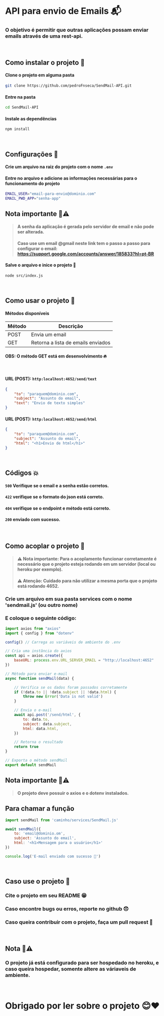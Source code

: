 # API para envio de Emails 📬

### O objetivo é permitir que outras aplicações possam enviar emails através de uma rest-api.

<br>

## Como instalar o projeto 🔨
#### Clone o projeto em alguma pasta
```bash
git clone https://github.com/pedroFnseca/SendMail-API.git
```
#### Entre na pasta
```bash
cd SendMail-API
```
#### Instale as dependências 
```bash
npm install
```
<br>

## Configurações 🔧

#### Crie um arquivo na raiz do projeto com o nome `.env`

#### Entre no arquivo e adicione as informações necessárias para o funcionamento do projeto
```bash
EMAIL_USER="email-para-envio@dominio.com"
EMAIL_PWD_APP="senha-app"
```
## Nota importante 📝⚠️
> #### A senha da aplicação é gerada pelo servidor de email e não pode ser alterada.
> #### Caso use um email @gmail neste link tem o passo a passo para configurar o email: https://support.google.com/accounts/answer/185833?hl=pt-BR

#### Salve o arquivo e inice o projeto 🚀
```bash
node src/index.js
```


<br>


## Como usar o projeto 📝

#### Métodos disponíveis


| Método | Descrição |
|---------|------------|
| POST | Envia um email |
| GET | Retorna a lista de emails enviados|

#### OBS: O método GET está em desenvolvimento 🔥

<br>

#### URL (POST): ```http:localhost:4652/send/text```
```json
{
    "to": "paraquem@dominio.com",
    "subject": "Assunto do email",
    "text": "Envio de texto simples"
}
```

#### URL (POST): ```http:localhost:4652/send/html```
```json
{
    "to": "paraquem@dominio.com",
    "subject": "Assunto do email",
    "html": "<h1>Envio de html</h1>"
}
```

<br>


## Códigos 💥

#### ```500``` Verifique se o email e a senha estão corretos.

#### ```422``` verifique se o formato do json está correto.

#### ```404``` verifique se o endpoint e método está correto.

#### ```200``` enviado com sucesso.

<br>

## Como acoplar o projeto 🔌
> #### ⚠️ Nota importante: Para o acoplamento funcionar corretamente é necessário que o projeto esteja rodando em um servidor (local ou heroku por exemplo).
> #### ⚠️ Atenção: Cuidado para não utilizar a mesma porta que o projeto está rodando 4652.

### Crie um arquivo em sua pasta services com o nome 'sendmail.js' (ou outro nome)
### E coloque o seguinte código:
```js
import axios from "axios"
import { config } from "dotenv"

config() // Carrega as variáveis de ambiente do .env

// Cria uma instância do axios
const api = axios.create({
    baseURL: process.env.URL_SERVER_EMAIL = "http://localhost:4652" 
})

// Método para enviar e-mail
async function sendMail(data) {

    // Verifica se os dados foram passados corretamente
    if (!data.to || !data.subject || !data.html) {
        throw new Error('Data is not valid')
    }

    // Envia o e-mail
    await api.post('/send/html', {
        to: data.to,
        subject: data.subject,
        html: data.html,
    })

    // Retorna o resultado
    return true
}

// Exporta o método sendMail
export default sendMail
```

## Nota importante 📝⚠️
> #### O projeto deve possuir o axios e o dotenv instalados.

## Para chamar a função
```js
import sendMail from 'caminho/services/SendMail.js'

await sendMail({
    to: 'email@dominio.om',
    subject: 'Assunto do email',
    html: '<h1>Mensagem para o usuário</h1>'
})

console.log('E-mail enviado com sucesso 🚀')
```

<br>

## Caso use o projeto 📝
### Cite o projeto em seu README 😁
### Caso encontre bugs ou erros, reporte no github 😞
### Caso queira contribuir com o projeto, faça um pull request 🚀

<br>

## Nota 📝⚠️

### O projeto já está configurado para ser hospedado no heroku, e caso queira hospedar, somente altere as váriaveis de ambiente.

<br>

# Obrigado por ler sobre o projeto 😊❤️
